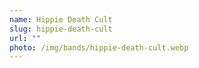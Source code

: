 ```yaml
---
name: Hippie Death Cult
slug: hippie-death-cult
url: ""
photo: /img/bands/hippie-death-cult.webp
---
```

